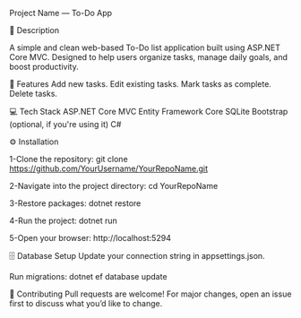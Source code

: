  Project Name — To-Do App
 
📝 Description

A simple and clean web-based To-Do list application built using ASP.NET Core MVC.
Designed to help users organize tasks, manage daily goals, and boost productivity.

🚀 Features
Add new tasks.
Edit existing tasks.
Mark tasks as complete.
Delete tasks.

💻 Tech Stack
ASP.NET Core MVC
Entity Framework Core
SQLite
Bootstrap (optional, if you're using it)
C#



⚙️ Installation

1-Clone the repository:
git clone https://github.com/YourUsername/YourRepoName.git

2-Navigate into the project directory:
cd YourRepoName

3-Restore packages:
dotnet restore

4-Run the project:
dotnet run

5-Open your browser:
http://localhost:5294

🗄️ Database Setup
Update your connection string in appsettings.json.

Run migrations:
dotnet ef database update


🙌 Contributing
Pull requests are welcome! For major changes, open an issue first to discuss what you’d like to change.

